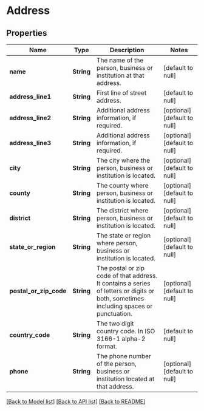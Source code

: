 # Address

## Properties
Name | Type | Description | Notes
------------ | ------------- | ------------- | -------------
**name** | **String** | The name of the person, business or institution at that address. | [default to null]
**address_line1** | **String** | First line of street address. | [default to null]
**address_line2** | **String** | Additional address information, if required. | [optional] [default to null]
**address_line3** | **String** | Additional address information, if required. | [optional] [default to null]
**city** | **String** | The city where the person, business or institution is located. | [optional] [default to null]
**county** | **String** | The county where person, business or institution is located. | [optional] [default to null]
**district** | **String** | The district where person, business or institution is located. | [optional] [default to null]
**state_or_region** | **String** | The state or region where person, business or institution is located. | [optional] [default to null]
**postal_or_zip_code** | **String** | The postal or zip code of that address. It contains a series of letters or digits or both, sometimes including spaces or punctuation. | [optional] [default to null]
**country_code** | **String** | The two digit country code. In ISO 3166-1 alpha-2 format. | [default to null]
**phone** | **String** | The phone number of the person, business or institution located at that address. | [optional] [default to null]

[[Back to Model list]](../README.md#documentation-for-models) [[Back to API list]](../README.md#documentation-for-api-endpoints) [[Back to README]](../README.md)


